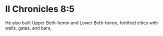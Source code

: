 # II Chronicles 8:5

He also built Upper Beth-horon and Lower Beth-horon, fortified cities with walls, gates, and bars,
